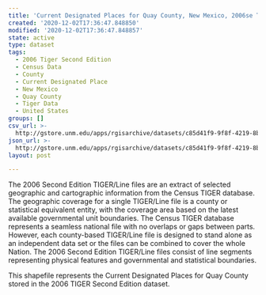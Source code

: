 ```yaml
---
title: 'Current Designated Places for Quay County, New Mexico, 2006se TIGER'
created: '2020-12-02T17:36:47.848850'
modified: '2020-12-02T17:36:47.848857'
state: active
type: dataset
tags:
  - 2006 Tiger Second Edition
  - Census Data
  - County
  - Current Designated Place
  - New Mexico
  - Quay County
  - Tiger Data
  - United States
groups: []
csv_url: >-
  http://gstore.unm.edu/apps/rgisarchive/datasets/c85d41f9-9f8f-4219-8bc2-5998c591e7a8/tgr2006se_quay_placecu.derived.csv
json_url: >-
  http://gstore.unm.edu/apps/rgisarchive/datasets/c85d41f9-9f8f-4219-8bc2-5998c591e7a8/tgr2006se_quay_placecu.derived.json
layout: post

---
```

The 2006 Second Edition TIGER/Line files are an extract of selected geographic and cartographic information from the Census TIGER database.  The geographic coverage for a single TIGER/Line file is a county or statistical equivalent entity, with the coverage area based on the latest available governmental unit boundaries. The Census TIGER database represents a seamless national file with no overlaps or gaps between parts.  However, each county-based TIGER/Line file is designed to stand alone as an independent data set or the files can be combined to cover the whole Nation.  The 2006 Second Edition  TIGER/Line files consist of line segments representing physical features and governmental and statistical boundaries.  

This shapefile represents the Current Designated Places for Quay County stored in the 2006 TIGER Second Edition dataset.
